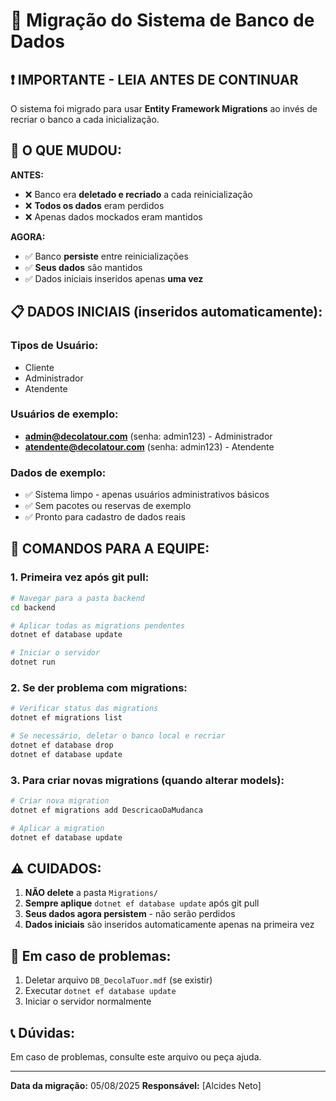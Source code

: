 # 🚀 Migração do Sistema de Banco de Dados

## ❗ **IMPORTANTE - LEIA ANTES DE CONTINUAR**

O sistema foi migrado para usar **Entity Framework Migrations** ao invés de recriar o banco a cada inicialização.

## 🎯 **O QUE MUDOU:**

**ANTES:**
- ❌ Banco era **deletado e recriado** a cada reinicialização
- ❌ **Todos os dados** eram perdidos
- ❌ Apenas dados mockados eram mantidos

**AGORA:**
- ✅ Banco **persiste** entre reinicializações
- ✅ **Seus dados** são mantidos
- ✅ Dados iniciais inseridos apenas **uma vez**

## 📋 **DADOS INICIAIS (inseridos automaticamente):**

### **Tipos de Usuário:**
- Cliente
- Administrador  
- Atendente

### **Usuários de exemplo:**
- **admin@decolatour.com** (senha: admin123) - Administrador
- **atendente@decolatour.com** (senha: admin123) - Atendente

### **Dados de exemplo:**
- ✅ Sistema limpo - apenas usuários administrativos básicos
- ✅ Sem pacotes ou reservas de exemplo
- ✅ Pronto para cadastro de dados reais

## 🔧 **COMANDOS PARA A EQUIPE:**

### **1. Primeira vez após git pull:**

```bash
# Navegar para a pasta backend
cd backend

# Aplicar todas as migrations pendentes
dotnet ef database update

# Iniciar o servidor
dotnet run
```

### **2. Se der problema com migrations:**

```bash
# Verificar status das migrations
dotnet ef migrations list

# Se necessário, deletar o banco local e recriar
dotnet ef database drop
dotnet ef database update
```

### **3. Para criar novas migrations (quando alterar models):**

```bash
# Criar nova migration
dotnet ef migrations add DescricaoDaMudanca

# Aplicar a migration
dotnet ef database update
```

## ⚠️ **CUIDADOS:**

1. **NÃO delete** a pasta `Migrations/`
2. **Sempre aplique** `dotnet ef database update` após git pull
3. **Seus dados agora persistem** - não serão perdidos
4. **Dados iniciais** são inseridos automaticamente apenas na primeira vez

## 🐛 **Em caso de problemas:**

1. Deletar arquivo `DB_DecolaTuor.mdf` (se existir)
2. Executar `dotnet ef database update`
3. Iniciar o servidor normalmente

## 📞 **Dúvidas:**

Em caso de problemas, consulte este arquivo ou peça ajuda.

---

**Data da migração:** 05/08/2025
**Responsável:** [Alcides Neto]
